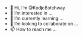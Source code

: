 - 👋 Hi, I’m @KodjoBotchway
- 👀 I’m interested in ...
- 🌱 I’m currently learning ...
- 💞️ I’m looking to collaborate on ...
- 📫 How to reach me ...

<!---
KodjoBotchway/KodjoBotchway is a ✨ special ✨ repository because its `README.md` (this file) appears on your GitHub profile.
You can click the Preview link to take a look at your changes.
--->
